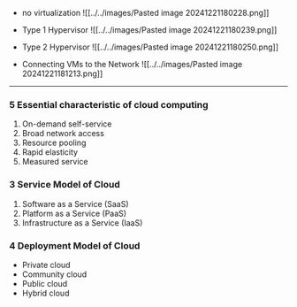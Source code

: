 - no virtualization
![[../../images/Pasted image 20241221180228.png]]
- Type 1 Hypervisor
![[../../images/Pasted image 20241221180239.png]]
- Type 2 Hypervisor
![[../../images/Pasted image 20241221180250.png]]

- Connecting VMs to the Network 
![[../../images/Pasted image 20241221181213.png]]

---

### 5 Essential characteristic of cloud computing 
1. On-demand self-service
2. Broad network access
3. Resource pooling
4. Rapid elasticity
5. Measured service

### 3 Service Model of Cloud
1. Software as a Service (SaaS)
2. Platform as a Service (PaaS)
3. Infrastructure as a Service (IaaS)

### 4 Deployment Model of Cloud
- Private cloud
- Community cloud
- Public cloud
- Hybrid cloud